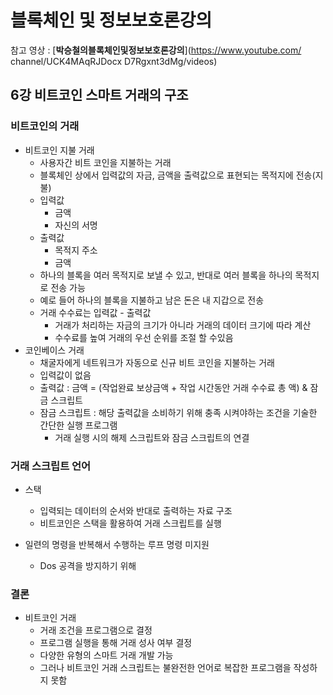 # 블록체인 및 정보보호론강의

참고 영상 : [**박승철의블록체인및정보보호론강의**](https://www.youtube.com/
channel/UCK4MAqRJDocx
D7Rgxnt3dMg/videos)



## 6강 비트코인 스마트 거래의 구조

### 비트코인의 거래

- 비트코인 지불 거래
  - 사용자간 비트 코인을 지불하는 거래
  - 블록체인 상에서 입력값의 자금, 금액을 출력값으로 표현되는 목적지에 전송(지불)
  - 입력값
    - 금액
    - 자신의 서명
  - 출력값
    - 목적지 주소
    - 금액
  - 하나의 블록을 여러 목적지로 보낼 수 있고, 반대로 여러 블록을 하나의 목적지로 전송 가능
  - 예로 들어 하나의 블록을 지불하고 남은 돈은 내 지갑으로 전송
  - 거래 수수료는 입력값  - 출력값
    - 거래가 처리하는 자금의 크기가 아니라 거래의 데이터 크기에 따라 계산
    - 수수료를 높여 거래의 우선 순위를 조절 할 수있음
- 코인베이스 거래
  - 채굴자에게 네트워크가 자동으로 신규 비트 코인을 지불하는 거래
  - 입력값이 없음
  - 출력값 : 금액 = (작업완료 보상금액 + 작업 시간동안 거래 수수료 총 액) & 잠금 스크립트
  - 잠금 스크립트 : 해당 출력값을 소비하기 위해 충족 시켜야하는 조건을 기술한 간단한 실행 프로그램
    - 거래 실행 시의 해제 스크립트와 잠금 스크립트의 연결



### 거래 스크립트 언어

- 스택
  - 입력되는 데이터의 순서와 반대로 출력하는 자료 구조
  - 비트코인은 스택을 활용하여 거래 스크립트를 실행

- 일련의 명령을 반복해서 수행하는 루프 명령 미지원
  - Dos 공격을 방지하기 위해



### 결론

- 비트코인 거래
  - 거래 조건을 프로그램으로 결정
  - 프로그램 실행을 통해 거래 성사 여부 결정
  - 다양한 유형의 스마트 거래 개발 가능
  - 그러나 비트코인 거래 스크립트는 불완전한 언어로 복잡한 프로그램을 작성하지 못함